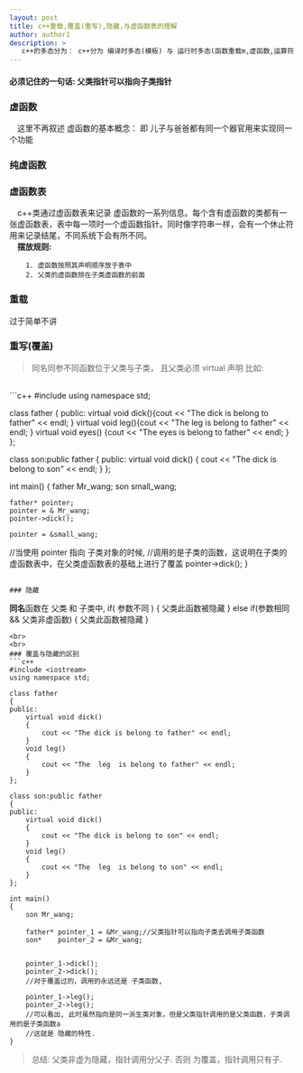 ```yaml
---
layout: post
title: c++重载,覆盖(重写),隐藏,与虚函数表的理解
author: author1
description: >
   c++的多态分为： c++分为 编译时多态(模板) 与 运行时多态(函数重载m,虚函数,运算符重载)。本文简单叙述 动态多态中 virtual 函数的相关概念与理解.
---
```

####  必须记住的一句话: **父类指针可以指向子类指针**


### 虚函数
&emsp;这里不再叙述 虚函数的基本概念： 即 儿子与爸爸都有同一个器官用来实现同一个功能

### 纯虚函数

### 虚函数表
&emsp;c++类通过虚函数表来记录 虚函数的一系列信息。每个含有虚函数的类都有一张虚函数表，表中每一项时一个虚函数指针。同时像字符串一样，会有一个休止符用来记录结尾，不同系统下会有所不同。    
&emsp;**摆放规则:**  

		1. 虚函数按照其声明顺序放于表中
		2. 父类的虚函数排在子类虚函数的前面

### 重载
过于简单不讲

### 重写(覆盖)
> 同名同参不同函数位于父类与子类， 且父类必须 virtual 声明
比如:
<br>
```c++
#include <iostream>
using namespace std;

class father
{
public:
    virtual void dick(){cout << "The dick is belong to father" << endl;   }
    virtual void leg(){cout << "The  leg  is belong to father" << endl;   }
    virtual void eyes() {cout << "The eyes is belong to father" << endl; }
};

class son:public father
{
public:
    virtual void dick() {     cout << "The dick is belong to son" << endl; }
};

int main()
{
    father Mr_wang;
    son    small_wang;

    father* pointer;
    pointer = & Mr_wang;
    pointer->dick();

    pointer = &small_wang;
//当使用 pointer 指向 子类对象的时候, 
//调用的是子类的函数，这说明在子类的虚函数表中，在父类虚函数表的基础上进行了覆盖
    pointer->dick();
}
```

### 隐藏
```
**同名**函数在 父类 和 子类中,
if( 参数不同 )
{
	父类此函数被隐藏
}
else if(参数相同 && 父类非虚函数)
{
	父类此函数被隐藏
}
```
<br>
<br>
### 覆盖与隐藏的区别
```c++
#include <iostream>
using namespace std;

class father
{
public:
    virtual void dick()
    {
        cout << "The dick is belong to father" << endl;
    }
    void leg()
    {
        cout << "The  leg  is belong to father" << endl;
    }
};

class son:public father
{
public:
    virtual void dick()
    {
        cout << "The dick is belong to son" << endl;
    }
    void leg()
    {
        cout << "The  leg  is belong to son" << endl;
    }
};

int main()
{
    son Mr_wang;

    father* pointer_1 = &Mr_wang;//父类指针可以指向子类去调用子类函数
    son*    pointer_2 = &Mr_wang;


    pointer_1->dick();
    pointer_2->dick();
    //对于覆盖过的，调用的永远还是 子类函数,

    pointer_1->leg();
    pointer_2->leg();
    //可以看出, 此时虽然指向是同一派生类对象，但是父类指针调用的是父类函数，子类调用的是子类函数a
    //这就是 隐藏的特性.
}
```
> 总结: 
	父类非虚为隐藏，指针调用分父子.
	否则    为覆盖，指针调用只有子.







